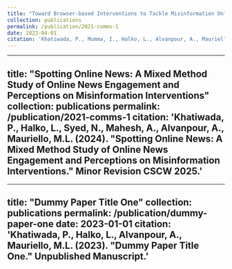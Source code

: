 ```yaml
---
title: "Toward Browser-based Interventions to Tackle Misinformation Online"
collection: publications
permalink: /publication/2021-comms-1
date: 2022-04-01
citation: 'Khatiwada, P., Mumma, I., Halko, L., Alvanpour, A., Mauriello, M.L. (2022). "Toward Browser-based Interventions to Tackle Misinformation Online." The Designing for Mis/Disinformation Workshop (CHI ’22 Workshop).'
---
```

---
title: "Spotting Online News: A Mixed Method Study of Online News Engagement and Perceptions on Misinformation Interventions"
collection: publications
permalink: /publication/2021-comms-1
citation: 'Khatiwada, P., Halko, L., Syed, N., Mahesh, A., Alvanpour, A., Mauriello, M.L. (2024). "Spotting Online News: A Mixed Method Study of Online News Engagement and Perceptions on Misinformation Interventions." Minor Revision CSCW 2025.'
---

---
title: "Dummy Paper Title One"
collection: publications
permalink: /publication/dummy-paper-one
date: 2023-01-01
citation: 'Khatiwada, P., Halko, L., Alvanpour, A., Mauriello, M.L. (2023). "Dummy Paper Title One." Unpublished Manuscript.'
---

<!-- 
**.bib:**

@article{khatiwada2022toward,
  title={Toward Browser-based Interventions to Tackle Misinformation Online},
  author={KHATIWADA, PRERANA and MUMMA, IAN and HALKO, LUKE and ALVANPOUR, ANESEH and MAURIELLO, MATTHEW LOUIS},
  year={2022}
} -->
